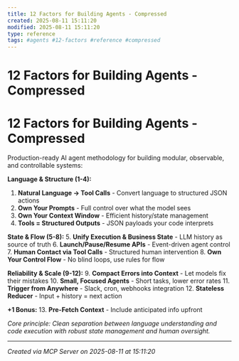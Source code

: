 ```yaml
---
title: 12 Factors for Building Agents - Compressed
created: 2025-08-11 15:11:20
modified: 2025-08-11 15:11:20
type: reference
tags: #agents #12-factors #reference #compressed
---
```


# 12 Factors for Building Agents - Compressed

# 12 Factors for Building Agents - Compressed

Production-ready AI agent methodology for building modular, observable, and controllable systems:

**Language & Structure (1-4):**
1. **Natural Language → Tool Calls** - Convert language to structured JSON actions
2. **Own Your Prompts** - Full control over what the model sees
3. **Own Your Context Window** - Efficient history/state management  
4. **Tools = Structured Outputs** - JSON payloads your code interprets

**State & Flow (5-8):**
5. **Unify Execution & Business State** - LLM history as source of truth
6. **Launch/Pause/Resume APIs** - Event-driven agent control
7. **Human Contact via Tool Calls** - Structured human intervention
8. **Own Your Control Flow** - No blind loops, use rules for flow

**Reliability & Scale (9-12):**
9. **Compact Errors into Context** - Let models fix their mistakes
10. **Small, Focused Agents** - Short tasks, lower error rates
11. **Trigger from Anywhere** - Slack, cron, webhooks integration
12. **Stateless Reducer** - Input + history = next action

**+1 Bonus:**
13. **Pre-Fetch Context** - Include anticipated info upfront

*Core principle: Clean separation between language understanding and code execution with robust state management and human oversight.*

---
*Created via MCP Server on 2025-08-11 at 15:11:20*
